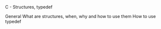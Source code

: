 C - Structures, typedef

General
What are structures, when, why and how to use them
How to use typedef
